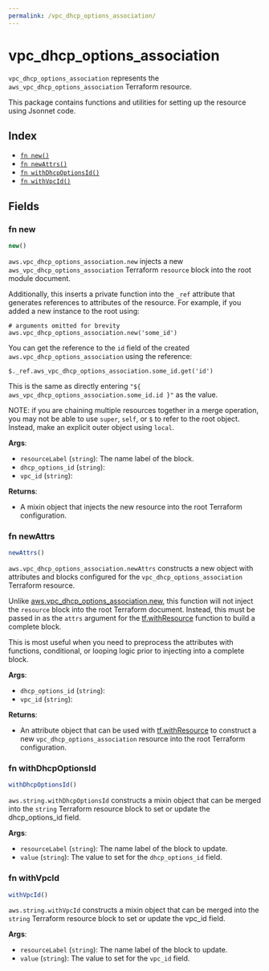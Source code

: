 ```yaml
---
permalink: /vpc_dhcp_options_association/
---
```


# vpc_dhcp_options_association

`vpc_dhcp_options_association` represents the `aws_vpc_dhcp_options_association` Terraform resource.



This package contains functions and utilities for setting up the resource using Jsonnet code.


## Index

* [`fn new()`](#fn-new)
* [`fn newAttrs()`](#fn-newattrs)
* [`fn withDhcpOptionsId()`](#fn-withdhcpoptionsid)
* [`fn withVpcId()`](#fn-withvpcid)

## Fields

### fn new

```ts
new()
```


`aws.vpc_dhcp_options_association.new` injects a new `aws_vpc_dhcp_options_association` Terraform `resource`
block into the root module document.

Additionally, this inserts a private function into the `_ref` attribute that generates references to attributes of the
resource. For example, if you added a new instance to the root using:

    # arguments omitted for brevity
    aws.vpc_dhcp_options_association.new('some_id')

You can get the reference to the `id` field of the created `aws.vpc_dhcp_options_association` using the reference:

    $._ref.aws_vpc_dhcp_options_association.some_id.get('id')

This is the same as directly entering `"${ aws_vpc_dhcp_options_association.some_id.id }"` as the value.

NOTE: if you are chaining multiple resources together in a merge operation, you may not be able to use `super`, `self`,
or `$` to refer to the root object. Instead, make an explicit outer object using `local`.

**Args**:
  - `resourceLabel` (`string`): The name label of the block.
  - `dhcp_options_id` (`string`): 
  - `vpc_id` (`string`): 

**Returns**:
- A mixin object that injects the new resource into the root Terraform configuration.


### fn newAttrs

```ts
newAttrs()
```


`aws.vpc_dhcp_options_association.newAttrs` constructs a new object with attributes and blocks configured for the `vpc_dhcp_options_association`
Terraform resource.

Unlike [aws.vpc_dhcp_options_association.new](#fn-vpc_dhcp_options_associationnew), this function will not inject the `resource`
block into the root Terraform document. Instead, this must be passed in as the `attrs` argument for the
[tf.withResource](https://github.com/tf-libsonnet/core/tree/main/docs#fn-withresource) function to build a complete block.

This is most useful when you need to preprocess the attributes with functions, conditional, or looping logic prior to
injecting into a complete block.

**Args**:
  - `dhcp_options_id` (`string`): 
  - `vpc_id` (`string`): 

**Returns**:
  - An attribute object that can be used with [tf.withResource](https://github.com/tf-libsonnet/core/tree/main/docs#fn-withresource) to construct a new `vpc_dhcp_options_association` resource into the root Terraform configuration.


### fn withDhcpOptionsId

```ts
withDhcpOptionsId()
```

`aws.string.withDhcpOptionsId` constructs a mixin object that can be merged into the `string`
Terraform resource block to set or update the dhcp_options_id field.



**Args**:
  - `resourceLabel` (`string`): The name label of the block to update.
  - `value` (`string`): The value to set for the `dhcp_options_id` field.


### fn withVpcId

```ts
withVpcId()
```

`aws.string.withVpcId` constructs a mixin object that can be merged into the `string`
Terraform resource block to set or update the vpc_id field.



**Args**:
  - `resourceLabel` (`string`): The name label of the block to update.
  - `value` (`string`): The value to set for the `vpc_id` field.
